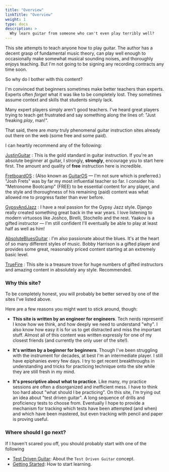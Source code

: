 ```yaml
---
title: "Overview"
linkTitle: "Overview"
weight: 1
type: docs
description: >
  Why learn guitar from someone who can't even play terribly well?
---
```


This site attempts to teach anyone how to play guitar. The author has a decent grasp of fundamental music theory, can play well enough to occasionally make somewhat musical sounding noises, and thoroughly enjoys teaching. But I'm not going to be signing any recording contracts any time soon.

So why do I bother with this content?

I'm convinced that beginners sometimes make better teachers than experts. Experts often *forget* what it was like to be completely lost. They sometimes assume context and skills that students simply lack.

Many expert players simply aren't good teachers. I've heard great players trying to teach get frustrated and say something along the lines of: "Just freaking *play*, man!".

That said, there are *many* truly phenomenal guitar instruction sites already out there on the web (some free and some paid).

I can heartily recommend any of the following:

[JustinGuitar](https://justinguitar.com)
: This is the gold standard in guitar instruction. If you're an absolute beginner at guitar, I strongly, **strongly**, encourage you to start here first. The amount and quality of **free** instruction here is incredible.

[FretboardOS](https://fretboardanatomy.com)
: (Also known as [GuitarOS](https://www.guitaros.com) &mdash; I'm not sure which is preferred.) "Josh Frets" was by far my most influential teacher so far. I consider his "Metronome Bootcamp" (FREE) to be essential content for any player, and the style and thoroughness of his remaining (paid) content was what allowed me to progress faster than ever before.

[GypsyAndJazz](https://www.gypsyandjazz.com)
: I have a real passion for the Gypsy Jazz style. Django really created something great back in the war years. I love listening to modern virtuosos like Joshco, Birelli, Stochello and the rest. Yaakov is a gifted instructor &mdash; I'm still confident I'll eventually be able to play at least half as well as him!

[AbsoluteBluesGuitar](http://absolutebluesguitar.com)
: I'm also passionate about the blues. It's at the heart of so many different styles of music. Bobby Harrison is a gifted player and provides some great, reasonably priced content starting at an extremely basic level.

[TrueFire](https://truefire.com)
: This site is a treasure trove for huge numbers of gifted instructors and amazing content in absolutely any style. Recommended.


### Why this site?

To be completely honest, you will probably be better served by one of the sites I've listed above.

Here are a few reasons you might want to stick around, though:

* **This site is written by an engineer for engineers**. Tech nerds represent! I know how we think, and how deeply we need to understand "why". I also know how easy it is for us to get distracted and miss the important stuff. Almost all of this content was written expressly for one of my closest friends (and currently the only user of the site!).

* **It's written by a beginner for beginners**. Though I've been struggling with the instrument for decades, at best I'm an intermediate player. I still have epiphanies every few days. I try to get recent breakthroughs in understanding and tricks for practicing technique onto the site while they are still fresh in my mind.

* **It's prescriptive about what to practice**. Like many, my practice sessions are often a disorganized and inefficient mess. I have to think too hard about "what should I be practicing". On this site, I'm trying out an idea about "test driven guitar". A long sequence of drills and proficiency tests to choose from. Eventually I hope to provide a mechanism for tracking which tests have been attempted (and when) and which have been mastered, but even tracking with pencil and paper is proving useful.

### Where should I go next?

If I haven't scared you off, you should probably start with one of the following

* [Test Driven Guitar](#TODO): About the `Test Driven Guitar` concept.
* [Getting Started](#TODO): How to start learning.
